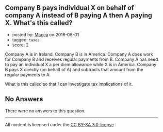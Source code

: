 ## Company B pays individual X on behalf of company A instead of B paying A then A paying X. What's this called?

- posted by: [Macca](https://stackexchange.com/users/295309/macca) on 2016-06-01
- tagged: `taxes`
- score: 2

Company A is in Ireland.  Company B is in America.  Company A does work for Company B and receives regular payments from B.  Company A has need to pay an individual X a per diem allowance while X is in America.  Company B pays X directly (on behalf of A) and subtracts that amount from the regular payments to A.

What is this called so that I can investigate tax implications of it.

## No Answers

There were no answers to this question.


---

All content is licensed under the [CC BY-SA 3.0 license](https://creativecommons.org/licenses/by-sa/3.0/).
